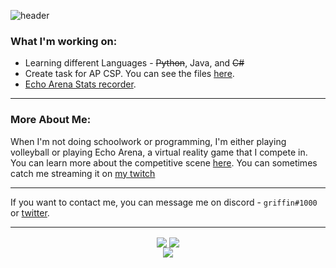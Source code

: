 
![header](https://capsule-render.vercel.app/api?type=waving&color=timeGradient&height=300&section=header&text=griffin&fontSize=90)


### What I'm working on: 
* Learning different Languages - ~~Python~~, Java, and ~~C#~~
* Create task for AP CSP. You can see the files [here](https://github.com/gr1ffin/MathTask).
* [Echo Arena Stats recorder](https://github.com/gr1ffin/EchoArenaStats). 
***
### More About Me: 
When I'm not doing schoolwork or programming, I'm either playing volleyball or playing Echo Arena, a virtual reality game that I compete in. You can learn more about the competitive scene [here](https://vrmasterleague.com/echoarena/). You can sometimes catch me streaming it on [my twitch](https://twitch.tv/gr1ffinvr)
***

If you want to contact me, you can message me on discord - ``griffin#1000`` or [twitter](https://twitter.com/gr1ffinvr).


***
<p align="center">
<img align="center" src="https://github-readme-stats.vercel.app/api?username=gr1ffin&show_icons=true&title_color=c792ea&text_color=f8f8f2&bg_color=20232a&icon_color=a960ff">
<img align="center" src="https://github-readme-stats.vercel.app/api/wakatime?username=gr1ffin&title_color=c792ea&text_color=f8f8f2&bg_color=20232a&icon_color=a960ff&v=2&layout=compact" />
  <br>
<img align="center" src="https://github-readme-stats.vercel.app/api/top-langs/?username=gr1ffin&title_color=c792ea&text_color=f8f8f2&bg_color=20232a&icon_color=a960ff" />
  
 </p>


